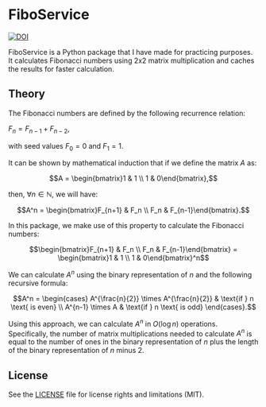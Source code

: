 # FiboService

[![DOI](https://zenodo.org/badge/744736357.svg)](https://zenodo.org/doi/10.5281/zenodo.10547554)

FiboService is a Python package that I have made for practicing purposes. It calculates Fibonacci numbers using 2x2 matrix multiplication and caches the results for faster calculation.


## Theory

The Fibonacci numbers are defined by the following recurrence relation:

$F_n = F_{n-1} + F_{n-2},$

with seed values $F_0 = 0$ and $F_1 = 1$. 

It can be shown by mathematical induction that if we define the matrix $A$ as:
```math
A = \begin{bmatrix}1 & 1 \\ 1 & 0\end{bmatrix},
```
then, $\forall n \in \mathbb{N}$, we will have:
```math
A^n = \begin{bmatrix}F_{n+1} & F_n \\ F_n & F_{n-1}\end{bmatrix}.
```
In this package, we make use of this property to calculate the Fibonacci numbers:
```math
\begin{bmatrix}F_{n+1} & F_n \\ F_n & F_{n-1}\end{bmatrix} = \begin{bmatrix}1 & 1 \\ 1 & 0\end{bmatrix}^n
```

We can calculate $A^n$ using the binary representation of $n$ and the following recursive formula:

```math
A^n = \begin{cases} A^{\frac{n}{2}} \times A^{\frac{n}{2}} & \text{if } n \text{ is even} \\ A^{n-1} \times A & \text{if } n \text{ is odd} \end{cases}.
```

Using this approach, we can calculate $A^n$ in $O(\log n)$ operations.
Specifically, the number of matrix multiplications needed to calculate $A^n$ is equal to the number of ones in the binary representation of $n$ plus the length of the binary representation of $n$ minus 2.

## License

See the [LICENSE](LICENSE.txt) file for license rights and limitations (MIT).
